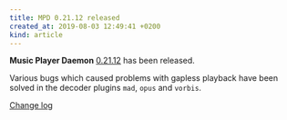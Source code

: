 ```yaml
---
title: MPD 0.21.12 released
created_at: 2019-08-03 12:49:41 +0200
kind: article
---
```


**Music Player Daemon**
[0.21.12](http://www.musicpd.org/download/mpd/0.21/mpd-0.21.12.tar.xz)
has been released.

Various bugs which caused problems with gapless playback have been
solved in the decoder plugins `mad`, `opus` and `vorbis`.

[Change log](https://raw.githubusercontent.com/MusicPlayerDaemon/MPD/v0.21.12/NEWS)
